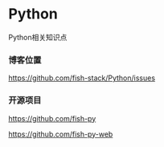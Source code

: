 # Python
Python相关知识点

### 博客位置
https://github.com/fish-stack/Python/issues


### 开源项目

https://github.com/fish-py

https://github.com/fish-py-web

